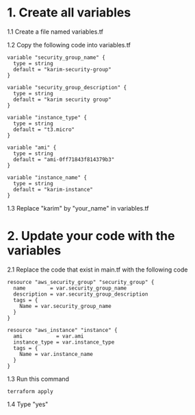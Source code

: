 # 1. Create all variables

1.1 Create a file named variables.tf

1.2 Copy the following code into variables.tf
```
variable "security_group_name" {
  type = string
  default = "karim-security-group"
}

variable "security_group_description" {
  type = string
  default = "karim security group"
}

variable "instance_type" {
  type = string
  default = "t3.micro"
}

variable "ami" {
  type = string
  default = "ami-0ff71843f814379b3"
}

variable "instance_name" {
  type = string
  default = "karim-instance"
}
```

1.3 Replace "karim" by "your_name" in variables.tf 

# 2. Update your code with the variables

2.1 Replace the code that exist in main.tf with the following code

```
resource "aws_security_group" "security_group" {
  name        = var.security_group_name
  description = var.security_group_description
  tags = {
    Name = var.security_group_name
  }
}

resource "aws_instance" "instance" {
  ami           = var.ami
  instance_type = var.instance_type
  tags = {
    Name = var.instance_name
  }
}
```
1.3 Run this command
```
terraform apply
```
1.4 Type "yes"



